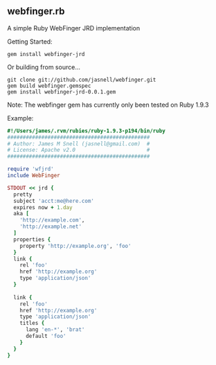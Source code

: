 ## webfinger.rb

A simple Ruby WebFinger JRD implementation

Getting Started:
```
gem install webfinger-jrd
```

Or building from source...
```
git clone git://github.com/jasnell/webfinger.git
gem build webfinger.gemspec
gem install webfinger-jrd-0.0.1.gem
```

Note: The webfinger gem has currently only been tested on Ruby 1.9.3

Example: 
 
``` ruby
#!/Users/james/.rvm/rubies/ruby-1.9.3-p194/bin/ruby
##############################################
# Author: James M Snell (jasnell@gmail.com)  #
# License: Apache v2.0                       #
##############################################

require 'wfjrd'
include WebFinger

STDOUT << jrd { 
  pretty
  subject 'acct:me@here.com'
  expires now + 1.day
  aka [
    'http://example.com',
    'http://example.net'
  ]  
  properties {
    property 'http://example.org', 'foo'
  }
  link {
    rel 'foo'
    href 'http://example.org'
    type 'application/json'
  }
  
  link {
    rel 'foo'
    href 'http://example.org'
    type 'application/json'
    titles { 
      lang 'en-*', 'brat'
      default 'foo'
    }
  }
}
```

